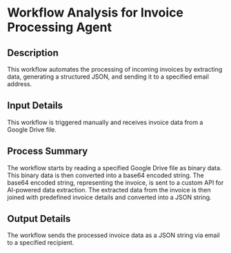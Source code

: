 # Workflow Analysis for Invoice Processing Agent

## Description
This workflow automates the processing of incoming invoices by extracting data, generating a structured JSON, and sending it to a specified email address.

## Input Details
This workflow is triggered manually and receives invoice data from a Google Drive file.

## Process Summary
The workflow starts by reading a specified Google Drive file as binary data. This binary data is then converted into a base64 encoded string. The base64 encoded string, representing the invoice, is sent to a custom API for AI-powered data extraction. The extracted data from the invoice is then joined with predefined invoice details and converted into a JSON string.

## Output Details
The workflow sends the processed invoice data as a JSON string via email to a specified recipient.
